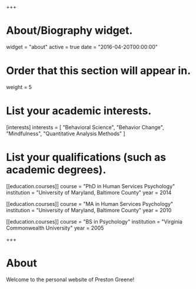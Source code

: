 +++
# About/Biography widget.
widget = "about"
active = true
date = "2016-04-20T00:00:00"

# Order that this section will appear in.
weight = 5

# List your academic interests.
[interests]
  interests = [
    "Behavioral Science",
    "Behavior Change",
    "Mindfulness",
    "Quantitative Analysis Methods"
  ]

# List your qualifications (such as academic degrees).
[[education.courses]]
  course = "PhD in Human Services Psychology"
  institution = "University of Maryland, Baltimore County"
  year = 2014

[[education.courses]]
  course = "MA in Human Services Psychology"
  institution = "University of Maryland, Baltimore County"
  year = 2010

[[education.courses]]
  course = "BS in Psychology"
  institution = "Virginia Commonwealth University"
  year = 2005
 
+++

# About

Welcome to the personal website of Preston Greene! 
